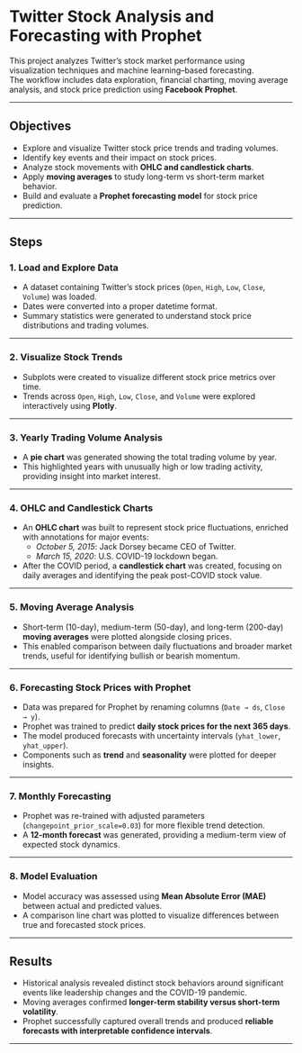 # Twitter Stock Analysis and Forecasting with Prophet

This project analyzes Twitter’s stock market performance using visualization techniques and machine learning–based forecasting.  
The workflow includes data exploration, financial charting, moving average analysis, and stock price prediction using **Facebook Prophet**.

---

## Objectives

- Explore and visualize Twitter stock price trends and trading volumes.  
- Identify key events and their impact on stock prices.  
- Analyze stock movements with **OHLC and candlestick charts**.  
- Apply **moving averages** to study long-term vs short-term market behavior.  
- Build and evaluate a **Prophet forecasting model** for stock price prediction.  

---

## Steps

### 1. Load and Explore Data
- A dataset containing Twitter’s stock prices (`Open`, `High`, `Low`, `Close`, `Volume`) was loaded.  
- Dates were converted into a proper datetime format.  
- Summary statistics were generated to understand stock price distributions and trading volumes.  

---

### 2. Visualize Stock Trends
- Subplots were created to visualize different stock price metrics over time.  
- Trends across `Open`, `High`, `Low`, `Close`, and `Volume` were explored interactively using **Plotly**.  

---

### 3. Yearly Trading Volume Analysis
- A **pie chart** was generated showing the total trading volume by year.  
- This highlighted years with unusually high or low trading activity, providing insight into market interest.  

---

### 4. OHLC and Candlestick Charts
- An **OHLC chart** was built to represent stock price fluctuations, enriched with annotations for major events:  
  - *October 5, 2015*: Jack Dorsey became CEO of Twitter.  
  - *March 15, 2020*: U.S. COVID-19 lockdown began.  
- After the COVID period, a **candlestick chart** was created, focusing on daily averages and identifying the peak post-COVID stock value.  

---

### 5. Moving Average Analysis
- Short-term (10-day), medium-term (50-day), and long-term (200-day) **moving averages** were plotted alongside closing prices.  
- This enabled comparison between daily fluctuations and broader market trends, useful for identifying bullish or bearish momentum.  

---

### 6. Forecasting Stock Prices with Prophet
- Data was prepared for Prophet by renaming columns (`Date → ds`, `Close → y`).  
- Prophet was trained to predict **daily stock prices for the next 365 days**.  
- The model produced forecasts with uncertainty intervals (`yhat_lower`, `yhat_upper`).  
- Components such as **trend** and **seasonality** were plotted for deeper insights.  

---

### 7. Monthly Forecasting
- Prophet was re-trained with adjusted parameters (`changepoint_prior_scale=0.03`) for more flexible trend detection.  
- A **12-month forecast** was generated, providing a medium-term view of expected stock dynamics.  

---

### 8. Model Evaluation
- Model accuracy was assessed using **Mean Absolute Error (MAE)** between actual and predicted values.  
- A comparison line chart was plotted to visualize differences between true and forecasted stock prices.  

---

## Results
- Historical analysis revealed distinct stock behaviors around significant events like leadership changes and the COVID-19 pandemic.  
- Moving averages confirmed **longer-term stability versus short-term volatility**.  
- Prophet successfully captured overall trends and produced **reliable forecasts with interpretable confidence intervals**.  

---
